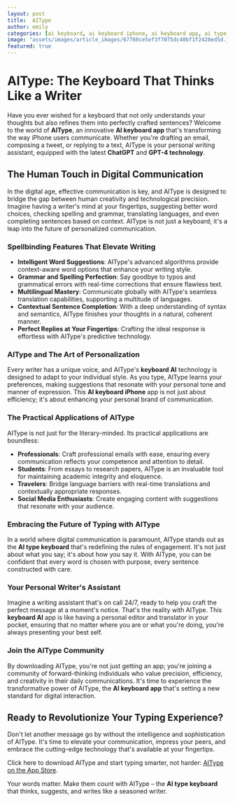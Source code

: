 ```yaml
---
layout: post
title:  AIType
author: emily
categories: [ai keyboard, ai keyboard iphone, ai keyboard app, ai type, keyboard ai, ai type keyboard, aitype]
image: "assets/images/article_images/67760ce5ef3f7075dc40bf1f2428ed5d.jpg"
featured: true
---
```


# AIType: The Keyboard That Thinks Like a Writer

Have you ever wished for a keyboard that not only understands your thoughts but also refines them into perfectly crafted sentences? Welcome to the world of **AIType**, an innovative **AI keyboard app** that's transforming the way iPhone users communicate. Whether you're drafting an email, composing a tweet, or replying to a text, AIType is your personal writing assistant, equipped with the latest **ChatGPT** and **GPT-4 technology**.

## The Human Touch in Digital Communication

In the digital age, effective communication is key, and AIType is designed to bridge the gap between human creativity and technological precision. Imagine having a writer's mind at your fingertips, suggesting better word choices, checking spelling and grammar, translating languages, and even completing sentences based on context. AIType is not just a keyboard; it's a leap into the future of personalized communication.

### Spellbinding Features That Elevate Writing

- **Intelligent Word Suggestions**: AIType's advanced algorithms provide context-aware word options that enhance your writing style.
- **Grammar and Spelling Perfection**: Say goodbye to typos and grammatical errors with real-time corrections that ensure flawless text.
- **Multilingual Mastery**: Communicate globally with AIType's seamless translation capabilities, supporting a multitude of languages.
- **Contextual Sentence Completion**: With a deep understanding of syntax and semantics, AIType finishes your thoughts in a natural, coherent manner.
- **Perfect Replies at Your Fingertips**: Crafting the ideal response is effortless with AIType's predictive technology.

### AIType and The Art of Personalization

Every writer has a unique voice, and AIType's **keyboard AI** technology is designed to adapt to your individual style. As you type, AIType learns your preferences, making suggestions that resonate with your personal tone and manner of expression. This **AI keyboard iPhone** app is not just about efficiency; it's about enhancing your personal brand of communication.

### The Practical Applications of AIType

AIType is not just for the literary-minded. Its practical applications are boundless:

- **Professionals**: Craft professional emails with ease, ensuring every communication reflects your competence and attention to detail.
- **Students**: From essays to research papers, AIType is an invaluable tool for maintaining academic integrity and eloquence.
- **Travelers**: Bridge language barriers with real-time translations and contextually appropriate responses.
- **Social Media Enthusiasts**: Create engaging content with suggestions that resonate with your audience.

### Embracing the Future of Typing with AIType

In a world where digital communication is paramount, AIType stands out as the **AI type keyboard** that's redefining the rules of engagement. It's not just about what you say; it's about how you say it. With AIType, you can be confident that every word is chosen with purpose, every sentence constructed with care.

### Your Personal Writer's Assistant

Imagine a writing assistant that's on call 24/7, ready to help you craft the perfect message at a moment's notice. That's the reality with AIType. This **keyboard AI** app is like having a personal editor and translator in your pocket, ensuring that no matter where you are or what you're doing, you're always presenting your best self.

### Join the AIType Community

By downloading AIType, you're not just getting an app; you're joining a community of forward-thinking individuals who value precision, efficiency, and creativity in their daily communications. It's time to experience the transformative power of AIType, the **AI keyboard app** that's setting a new standard for digital interaction.

## Ready to Revolutionize Your Typing Experience?

Don't let another message go by without the intelligence and sophistication of AIType. It's time to elevate your communication, impress your peers, and embrace the cutting-edge technology that's available at your fingertips. 

Click here to download AIType and start typing smarter, not harder: [AIType on the App Store](https://apps.apple.com/us/app/aitype-grammar-check-keyboard/id6469163944).

Your words matter. Make them count with AIType – the **AI type keyboard** that thinks, suggests, and writes like a seasoned writer.